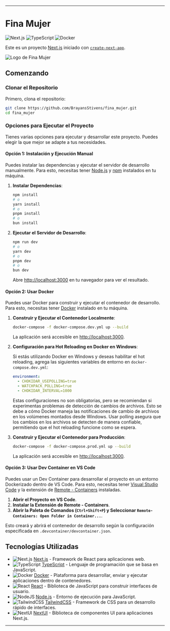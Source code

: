 
---

# Fina Mujer

![Next.js](https://img.shields.io/badge/Next.js-14.2.3-blue.svg)
![TypeScript](https://img.shields.io/badge/TypeScript-5.4.5-blue.svg)
![Docker](https://img.shields.io/badge/Docker-20.10.7-blue.svg)

Este es un proyecto [Next.js](https://nextjs.org/) iniciado con [`create-next-app`](https://github.com/vercel/next.js/tree/canary/packages/create-next-app).

![Logo de Fina Mujer](https://i.postimg.cc/PrW4SmSP/Frame.png)  
## Comenzando

### Clonar el Repositorio

Primero, clona el repositorio:

```bash
git clone https://github.com/BrayansStivens/fina_mujer.git
cd fina_mujer
```

### Opciones para Ejecutar el Proyecto

Tienes varias opciones para ejecutar y desarrollar este proyecto. Puedes elegir la que mejor se adapte a tus necesidades.

#### Opción 1: Instalación y Ejecución Manual

Puedes instalar las dependencias y ejecutar el servidor de desarrollo manualmente. Para esto, necesitas tener [Node.js](https://nodejs.org/) y [npm](https://www.npmjs.com/) instalados en tu máquina.

1. **Instalar Dependencias**:

   ```bash
   npm install
   # o
   yarn install
   # o
   pnpm install
   # o
   bun install
   ```

2. **Ejecutar el Servidor de Desarrollo**:

   ```bash
   npm run dev
   # o
   yarn dev
   # o
   pnpm dev
   # o
   bun dev
   ```

   Abre [http://localhost:3000](http://localhost:3000) en tu navegador para ver el resultado.

#### Opción 2: Usar Docker

Puedes usar Docker para construir y ejecutar el contenedor de desarrollo. Para esto, necesitas tener [Docker](https://www.docker.com/) instalado en tu máquina.

1. **Construir y Ejecutar el Contenedor Localmente**:

   ```bash
   docker-compose -f docker-compose.dev.yml up --build
   ```

   La aplicación será accesible en [http://localhost:3000](http://localhost:3000).

2. **Configuración para Hot Reloading en Docker en Windows**:

   Si estás utilizando Docker en Windows y deseas habilitar el hot reloading, agrega las siguientes variables de entorno en `docker-compose.dev.yml`:

   ```yaml
   environment:
     - CHOKIDAR_USEPOLLING=true
     - WATCHPACK_POLLING=true
     - CHOKIDAR_INTERVAL=1000
   ```

   Estas configuraciones no son obligatorias, pero se recomiendan si experimentas problemas de detección de cambios de archivos. Esto se debe a cómo Docker maneja las notificaciones de cambio de archivos en los volúmenes montados desde Windows. Usar polling asegura que los cambios en los archivos se detecten de manera confiable, permitiendo que el hot reloading funcione como se espera.

3. **Construir y Ejecutar el Contenedor para Producción**:

   ```bash
   docker-compose -f docker-compose.prod.yml up --build
   ```

   La aplicación será accesible en [http://localhost:3000](http://localhost:3000).

#### Opción 3: Usar Dev Container en VS Code

Puedes usar un Dev Container para desarrollar el proyecto en un entorno Dockerizado dentro de VS Code. Para esto, necesitas tener [Visual Studio Code](https://code.visualstudio.com/) y la extensión de [Remote - Containers](https://marketplace.visualstudio.com/items?itemName=ms-vscode-remote.remote-containers) instaladas.

1. **Abrir el Proyecto en VS Code**.
2. **Instalar la Extensión de Remote - Containers**.
3. **Abrir la Paleta de Comandos (`Ctrl+Shift+P`) y Seleccionar `Remote-Containers: Open Folder in Container...`**.

Esto creará y abrirá el contenedor de desarrollo según la configuración especificada en `.devcontainer/devcontainer.json`.

## Tecnologías Utilizadas

- ![Next.js](https://img.shields.io/badge/Next.js-black?style=for-the-badge&logo=next.js&logoColor=white) [Next.js](https://nextjs.org/) - Framework de React para aplicaciones web.
- ![TypeScript](https://img.shields.io/badge/typescript-%23007ACC.svg?style=for-the-badge&logo=typescript&logoColor=white) [TypeScript](https://www.typescriptlang.org/) - Lenguaje de programación que se basa en JavaScript.
- ![Docker](https://img.shields.io/badge/docker-%230db7ed.svg?style=for-the-badge&logo=docker&logoColor=white) [Docker](https://www.docker.com/) - Plataforma para desarrollar, enviar y ejecutar aplicaciones dentro de contenedores.
- ![React](https://img.shields.io/badge/react-%2320232a.svg?style=for-the-badge&logo=react&logoColor=%2361DAFB) [React](https://reactjs.org/) - Biblioteca de JavaScript para construir interfaces de usuario.
- ![NodeJS](https://img.shields.io/badge/node.js-6DA55F?style=for-the-badge&logo=node.js&logoColor=white) [Node.js](https://nodejs.org/) - Entorno de ejecución para JavaScript.
- ![TailwindCSS](https://img.shields.io/badge/tailwindcss-%2338B2AC.svg?style=for-the-badge&logo=tailwind-css&logoColor=white) [TailwindCSS](https://tailwindcss.com/) - Framework de CSS para un desarrollo rápido de interfaces.
- ![NextUI](https://img.shields.io/badge/NextUI-%233a74df.svg?style=for-the-badge&logo=next.js&logoColor=white) [NextUI](https://nextui.org/) - Biblioteca de componentes UI para aplicaciones Next.js.

---
